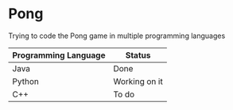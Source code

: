 # Pong
Trying to code the Pong game in multiple programming languages

| Programming Language |   Status  |
|         ----         |     ---     |
|         Java         | Done  |
|        Python        |    Working on it   |
|          C++         |    To do    |
